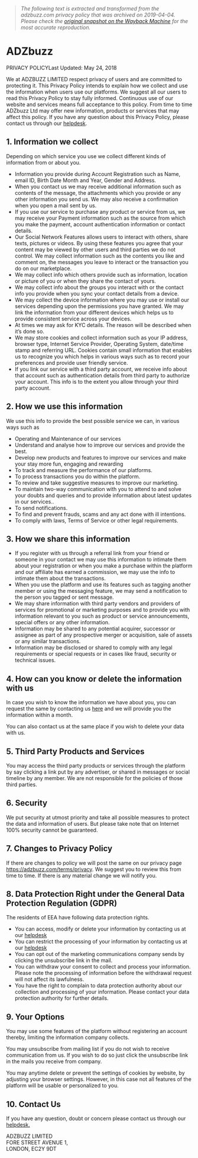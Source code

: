 > *The following text is extracted and transformed from the adzbuzz.com privacy policy that was archived on 2019-04-04. Please check the [original snapshot on the Wayback Machine](https://web.archive.org/web/20190404205840id_/https%3A//adzbuzz.com/terms/privacy) for the most accurate reproduction.*

# ADZbuzz

PRIVACY POLICYLast Updated: May 24, 2018

We at ADZBUZZ LIMITED respect privacy of users and are committed to protecting it. This Privacy Policy intends to explain how we collect and use the information when users use our platforms. We suggest all our users to read this Privacy Policy to stay fully informed. Continuous use of our website and services means full acceptance to this policy. From time to time ADZbuzz Ltd may offer new information, products or services that may affect this policy. If you have any question about this Privacy Policy, please contact us through our [helpdesk](https://help.adzbuzz.com/).

  


## 1\. Information we collect

Depending on which service you use we collect different kinds of information from or about you. 

  * Information you provide during Account Registration such as Name, email ID, Birth Date Month and Year, Gender and Address. 
  * When you contact us we may receive additional information such as contents of the message, the attachments which you provide or any other information you send us. We may also receive a confirmation when you open a mail sent by us. 
  * If you use our service to purchase any product or service from us, we may receive your Payment information such as the source from which you make the payment, account authentication information or contact details. 
  * Our Social Network Features allows users to interact with others, share texts, pictures or videos. By using these features you agree that your content may be viewed by other users and third parties we do not control. We may collect information such as the contents you like and comment on, the messages you leave to interact or the transaction you do on our marketplace. 
  * We may collect info which others provide such as information, location or picture of you or when they share the contact of yours. 
  * We may collect info about the groups you interact with or the contact info you provide when you sync your contact details from a device. 
  * We may collect the device information where you may use or install our services depending upon the permissions you have granted. We may link the information from your different devices which helps us to provide consistent service across your devices. 
  * At times we may ask for KYC details. The reason will be described when it’s done so. 
  * We may store cookies and collect information such as your IP address, browser type, Internet Service Provider, Operating System, date/time stamp and referring URL. Cookies contain small information that enables us to recognize you which helps in various ways such as to record your preferences and provide user friendly service. 
  * If you link our service with a third party account, we receive info about that account such as authentication details from third party to authorize your account. This info is to the extent you allow through your third party account. 

  


## 2\. How we use this information

We use this info to provide the best possible service we can, in various ways such as 

  * Operating and Maintenance of our services 
  * Understand and analyse how to improve our services and provide the best. 
  * Develop new products and features to improve our services and make your stay more fun, engaging and rewarding 
  * To track and measure the performance of our platforms. 
  * To process transactions you do within the platform. 
  * To review and take suggestive measures to improve our marketing. 
  * To maintain two-way communication with you to attend to and solve your doubts and queries and to provide information about latest updates in our services.. 
  * To send notifications. 
  * To find and prevent frauds, scams and any act done with ill intentions. 
  * To comply with laws, Terms of Service or other legal requirements. 

  


## 3\. How we share this information

  * If you register with us through a referral link from your friend or someone in your contact we may use this information to intimate them about your registration or when you make a purchase within the platform and our affiliate has earned a commission, we may use the info to intimate them about the transactions. 
  * When you use the platform and use its features such as tagging another member or using the messaging feature, we may send a notification to the person you tagged or sent message. 
  * We may share information with third party vendors and providers of services for promotional or marketing purposes and to provide you with information relevant to you such as product or service announcements, special offers or any other information. 
  * Information may be shared to any potential acquirer, successor or assignee as part of any prospective merger or acquisition, sale of assets or any similar transactions. 
  * Information may be disclosed or shared to comply with any legal requirements or special requests or in cases like fraud, security or technical issues. 

  


## 4\. How can you know or delete the information with us

In case you wish to know the information we have about you, you can request the same by contacting us [here](https://help.adzbuzz.com/) and we will provide you the information within a month. 

You can also contact us at the same place if you wish to delete your data with us. 

## 5\. Third Party Products and Services

You may access the third party products or services through the platform by say clicking a link put by any advertiser, or shared in messages or social timeline by any member. We are not responsible for the policies of those third parties. 

## 6\. Security

We put security at utmost priority and take all possible measures to protect the data and information of users. But please take note that on Internet 100% security cannot be guaranteed. 

## 7\. Changes to Privacy Policy

If there are changes to policy we will post the same on our privacy page https://adzbuzz.com/terms/privacy. We suggest you to review this from time to time. If there is any material change we will notify you. 

## 8\. Data Protection Right under the General Data Protection Regulation (GDPR)

The residents of EEA have following data protection rights.

  * You can access, modify or delete your information by contacting us at our [helpdesk](https://help.adzbuzz.com/)
  * You can restrict the processing of your information by contacting us at our [helpdesk](https://help.adzbuzz.com/)
  * You can opt out of the marketing communications company sends by clicking the unsubscribe link in the mail. 
  * You can withdraw your consent to collect and process your information. Please note the processing of information before the withdrawal request will not affect its lawfulness. 
  * You have the right to complain to data protection authority about our collection and processing of your information. Please contact your data protection authority for further details. 

  


## 9\. Your Options

You may use some features of the platform without registering an account thereby, limiting the information company collects. 

You may unsubscribe from mailing list if you do not wish to receive communication from us. If you wish to do so just click the unsubscribe link in the mails you receive from company. 

You may anytime delete or prevent the settings of cookies by website, by adjusting your browser settings. However, in this case not all features of the platform will be usable or personalized to you. 

## 10\. Contact Us

If you have any question, doubt or concern please contact us through our [helpdesk.](https://help.adzbuzz.com/)

ADZBUZZ LIMITED  
FORE STREET AVENUE 1,  
LONDON, EC2Y 9DT 
